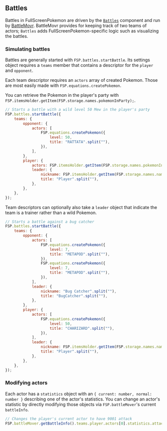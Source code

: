 ## Battles

Battles in FullScreenPokemon are driven by the [`Battles`](../src/sections/Battles.ts) component and run by [BattleMovr](https://github.com/FullScreenShenanigans/BattleMovr).
BattleMovr provides for keeping track of two teams of actors; `Battles` adds FullScreenPokemon-specific logic such as visualizing the battles.

### Simulating battles

Battles are generally started with `FSP.battles.startBattle`.
Its settings object requires a `teams` member that contains a descriptor for the `player` and `opponent`.

Each team descriptor requires an `actors` array of created Pokemon.
Those are most easily made with `FSP.equations.createPokemon`.

You can retrieve the Pokemon in the player's party with `FSP.itemsHolder.getItem(FSP.storage.names.pokemonInParty);`.

```javascript
// Starts a battle with a wild level 50 Mew in the player's party
FSP.battles.startBattle({
    teams: {
        opponent: {
            actors: [
                FSP.equations.createPokemon({
                    level: 50,
                    title: "RATTATA".split(""),
                }),
            ],
        },
        player: {
            actors: FSP.itemsHolder.getItem(FSP.storage.names.pokemonInParty),
            leader: {
                nickname: FSP.itemsHolder.getItem(FSP.storage.names.name),
                title: "Player".split(""),
            },
        },
    },
});
```

Team descriptors can optionally also take a `leader` object that indicate the team is a trainer rather than a wild Pokemon.

```javascript
// Starts a battle against a bug catcher
FSP.battles.startBattle({
    teams: {
        opponent: {
            actors: [
                FSP.equations.createPokemon({
                    level: 7,
                    title: "METAPOD".split(""),
                }),
                FSP.equations.createPokemon({
                    level: 7,
                    title: "METAPOD".split(""),
                }),
            ],
            leader: {
                nickname: "Bug Catcher".split(""),
                title: "BugCatcher".split(""),
            },
        },
        player: {
            actors: [
                FSP.equations.createPokemon({
                    level: 50,
                    title: "CHARIZARD".split(""),
                }),
            ],
            leader: {
                nickname: FSP.itemsHolder.getItem(FSP.storage.names.name),
                title: "Player".split(""),
            },
        },
    },
});
```

### Modifying actors

Each actor has a `statistics` object with an `{ current: number, normal: number }` describing one of the actor's statistics.
You can change an actor's statistic by directly modifying those objects via `FSP.battleMover`'s current `battleInfo`.

```javascript
// Changes the player's current actor to have 9001 attack
FSP.battleMover.getBattleInfo().teams.player.actors[0].statistics.attack.current = 9001;
```
